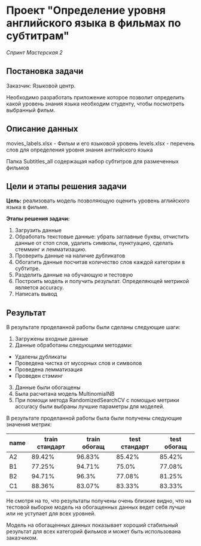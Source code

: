 # Проект "Определение уровня английского языка в фильмах по субтитрам"
*Спринт Мастерская 2*

## Постановка задачи
Заказчик: Языковой центр.

Необходимо разработать приложение которое позволит определить какой уровень знания языка необходим студенту, чтобы посмотреть выбранный фильм.

## Описание данных

movies_labels.xlsx - Фильм и его языковой уровень 
levels.xlsx - перечень слов для определения уровня знания английского языка

Папка Subtitles_all содержащая набор субтитров для размеченных фильмов

## Цели и этапы решения задачи

**Цель:** реализовать модель позволяющую оценить уровень аглийского языка в фильме.

**Этапы решения задачи:**
1.	Загрузить данные
2.	Обработать текстовые данные: убрать заглавные буквы, отчистить данные от стоп слов, удалить символы, пунктуацию, сделать стемминг и лемматизацию.
3.	Проверить данные на наличие дубликатов
4.	Обогатить данные посчитав количество слов каждой категории в субтитре.
5.	Разделить данные на обучающую и тестовую
6.  Построить модель и получить результат. Определяющей метрикой является accuracy.
7.  Написать вывод

## Результат
В результате проделанной работы были сделаны следующие шаги:

1. Загружены входные данные
2. Данные обработаны следующими методами:
- Удалены дубликаты
- Проведена чистка от мусорных слов и символов
- Проведена лемматизация
- Проведен стэминг
3. Данные были обогащены
4. Была расчитана модель MultinomialNB	
5. При помощи метода RandomizedSearchCV с помощью метрики accuracy были выбраны лучшие параметры для моделей.
 
В результате проделанной работы была были получены следующие значения метрик:

| name | train стандарт | train обогащ | test стандарт | test обогащ |
|----------|----------|----------|----------|----------|
| A2     | 89.42%   | 96.83%   | 85.42%   | 85.42%   |
| B1     | 77.25%   |94.71%   | 75.0%   | 77.08%   |
| B2     | 94.71%   | 96.3%   | 77.08%   | 81.25%   |
| C1     | 88.36%   | 83.07%   | 83.33%   | 83.33%   |

Не смотря на то, что результаты получены очень близкие видно, что на тестовой выборке модель на обогащенных данных ведет себя лучше или не уступает для всех уровней.

Модель на обогащенных данных показывает хороший стабильный результат для всех категорий фильмов и может быть использована заказчиком.
